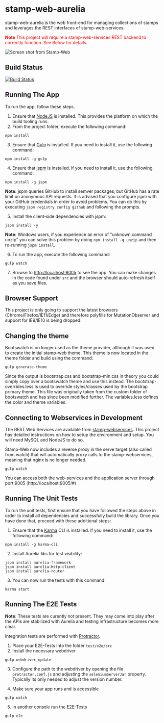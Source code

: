 # stamp-web-aurelia

stamp-web-aurelia is the web front-end for managing collections of stamps and leverages the REST interfaces of stamp-web-services.

<font color='red'>**Note** This project will require a stamp-web-services REST backend to correctly function. See Below for details.</font>

![Screen shot from Stamp-Web](http://i1178.photobucket.com/albums/x373/jadrake/stamp-web-aurelia_zpsp6rlurxt.png)

## Build Status

[![Build Status](http://drake-server.ddns.net:9000/jenkins/buildStatus/icon?job=stamp-aurelia)](http://drake-server.ddns.net:9000/jenkins/job/stamp-aurelia/)


## Running The App

To run the app, follow these steps.

1. Ensure that [NodeJS](http://nodejs.org/) is installed. This provides the platform on which the build tooling runs.
2. From the project folder, execute the following command:

  ```shell
  npm install
  ```
3. Ensure that [Gulp](http://gulpjs.com/) is installed. If you need to install it, use the following command:

  ```shell
  npm install -g gulp
  ```
4. Ensure that [jspm](http://jspm.io/) is installed. If you need to install it, use the following command:

  ```shell
  npm install -g jspm
  ```
**Note:** jspm queries GitHub to install semver packages, but GitHub has a rate limit on anonymous API requests. It is advised that you configure jspm with your GitHub credentials in order to avoid problems. You can do this by executing `jspm registry config github` and following the prompts.

5. Install the client-side dependencies with jspm:

  ```shell
  jspm install -y
  ```
**Note:** Windows users, if you experience an error of "unknown command unzip" you can solve this problem by doing `npm install -g unzip` and then re-running `jspm install`.

6. To run the app, execute the following command:

  ```shell
  gulp watch
  ```
7. Browse to [http://localhost:9005](http://localhost:9005) to see the app. You can make changes in the code found under `src` and the browser should auto-refresh itself as you save files.

## Browser Support

This project is only going to support the latest browsers (Chrome/Firefox/IE11/Edge) and therefore polyfills for MutationObserver and support for IE9/IE10 is being dropped.


## Changing the theme

Bootswatch is no longer used as the theme provider, although it was used to create the initial stamp-web theme.  This theme is now located in the theme
folder and build using the command:

```
gulp generate-theme
```

Since the output is bootstrap.css and bootstrap-min.css in theory you could simply copy over a bootswatch theme and use this instead.
The bootstrap-overrides.less is used to override styles/classes used by the bootstrap primary theme.  This file was originally taken from the
custom folder of bootswatch and has since been modified further.  The variables.less defines the color and theme variables.

## Connecting to Webservices in Development

The REST Web Services are available from [stamp-webservices](https://github.com/stamp-web/stamp-webservices).  This project has detailed instructions on how to setup the environment and setup.  You will need MySQL and NodeJS to do so.

Stamp-Web now includes a reverse proxy in the serve target (also called from watch) that will automatically proxy calls to the stamp-webservices, meaning that nginx is no longer needed.


  ```shell
  gulp watch
  ```

You can access both the web-services and the application server through port 9005 (http://localhost:9005/#)


## Running The Unit Tests

To run the unit tests, first ensure that you have followed the steps above in order to install all dependencies and successfully build the library. Once you have done that, proceed with these additional steps:

1. Ensure that the [Karma](http://karma-runner.github.io/) CLI is installed. If you need to install it, use the following command:

  ```shell
  npm install -g karma-cli
  ```
2. Install Aurelia libs for test visibility:

```shell
jspm install aurelia-framework
jspm install aurelia-http-client
jspm install aurelia-router
```
3. You can now run the tests with this command:

  ```shell
  karma start
  ```

## Running The E2E Tests

**Note:** These tests are curently not present.  They may come into play after the APIs are stabilized with Aurelia and testing infrastructure becomes more clear.

Integration tests are performed with [Protractor](http://angular.github.io/protractor/#/).

1. Place your E2E-Tests into the folder ```test/e2e/src```
2. Install the necessary webdriver

  ```shell
  gulp webdriver_update
  ```

3. Configure the path to the webdriver by opening the file ```protractor.conf.js``` and adjusting the ```seleniumServerJar``` property. Typically its only needed to adjust the version number.

4. Make sure your app runs and is accessible

  ```shell
  gulp watch
  ```

5. In another console run the E2E-Tests

  ```shell
  gulp e2e
  ```

